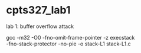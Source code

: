 # cpts327_lab1
lab 1: buffer overflow attack


gcc -m32 -O0 -fno-omit-frame-pointer -z execstack \
-fno-stack-protector -no-pie -o stack-L1 stack-L1.c

